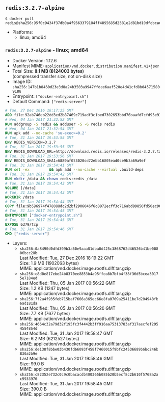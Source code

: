 ## `redis:3.2.7-alpine`

```console
$ docker pull redis@sha256:95f0c9434f37db0a4f9563379184ff4895685d2381e2d81bd10dfcbcadfc095f
```

-	Platforms:
	-	linux; amd64

### `redis:3.2.7-alpine` - linux; amd64

-	Docker Version: 1.12.6
-	Manifest MIME: `application/vnd.docker.distribution.manifest.v2+json`
-	Total Size: **8.1 MB (8124003 bytes)**  
	(compressed transfer size, not on-disk size)
-	Image ID: `sha256:147b1b8460d23e3d8a24b3503a9947ffdee6aaf520e4d41cfd8b045715809188`
-	Entrypoint: `["docker-entrypoint.sh"]`
-	Default Command: `["redis-server"]`

```dockerfile
# Tue, 27 Dec 2016 18:17:25 GMT
ADD file:92ab746eb22dd3ed2b87469c719adf3c1bed7302653bbd76baafd7cfd95e911e in / 
# Wed, 04 Jan 2017 21:32:52 GMT
RUN addgroup -S redis && adduser -S -G redis redis
# Wed, 04 Jan 2017 21:32:54 GMT
RUN apk add --no-cache 'su-exec>=0.2'
# Tue, 31 Jan 2017 19:53:55 GMT
ENV REDIS_VERSION=3.2.7
# Tue, 31 Jan 2017 19:53:55 GMT
ENV REDIS_DOWNLOAD_URL=http://download.redis.io/releases/redis-3.2.7.tar.gz
# Tue, 31 Jan 2017 19:53:56 GMT
ENV REDIS_DOWNLOAD_SHA1=6889af053020cd72ebb16805ead0ce9b3a69a9ef
# Tue, 31 Jan 2017 19:54:41 GMT
RUN set -ex 		&& apk add --no-cache --virtual .build-deps 		gcc 		linux-headers 		make 		musl-dev 		tar 		&& wget -O redis.tar.gz "$REDIS_DOWNLOAD_URL" 	&& echo "$REDIS_DOWNLOAD_SHA1 *redis.tar.gz" | sha1sum -c - 	&& mkdir -p /usr/src/redis 	&& tar -xzf redis.tar.gz -C /usr/src/redis --strip-components=1 	&& rm redis.tar.gz 		&& grep -q '^#define CONFIG_DEFAULT_PROTECTED_MODE 1$' /usr/src/redis/src/server.h 	&& sed -ri 's!^(#define CONFIG_DEFAULT_PROTECTED_MODE) 1$!\1 0!' /usr/src/redis/src/server.h 	&& grep -q '^#define CONFIG_DEFAULT_PROTECTED_MODE 0$' /usr/src/redis/src/server.h 		&& make -C /usr/src/redis 	&& make -C /usr/src/redis install 		&& rm -r /usr/src/redis 		&& apk del .build-deps
# Tue, 31 Jan 2017 19:54:42 GMT
RUN mkdir /data && chown redis:redis /data
# Tue, 31 Jan 2017 19:54:43 GMT
VOLUME [/data]
# Tue, 31 Jan 2017 19:54:43 GMT
WORKDIR /data
# Tue, 31 Jan 2017 19:54:44 GMT
COPY file:9b596974f478088dc2d2bf2906046f6c8872ecff3c716abd89850fd50ec90c47 in /usr/local/bin/ 
# Tue, 31 Jan 2017 19:54:45 GMT
ENTRYPOINT ["docker-entrypoint.sh"]
# Tue, 31 Jan 2017 19:54:45 GMT
EXPOSE 6379/tcp
# Tue, 31 Jan 2017 19:54:46 GMT
CMD ["redis-server"]
```

-	Layers:
	-	`sha256:0a8490d0dfd399b3a50e9aaa81dba0d425c3868762d46526b41be00886bcc28b`  
		Last Modified: Tue, 27 Dec 2016 18:19:22 GMT  
		Size: 1.9 MB (1902063 bytes)  
		MIME: application/vnd.docker.image.rootfs.diff.tar.gzip
	-	`sha256:c8d0e817ebe24b8370ee8853b4a95ffea8b7bfb4f38f36d5bcea30175e7184ed`  
		Last Modified: Thu, 05 Jan 2017 00:56:22 GMT  
		Size: 1.2 KB (1247 bytes)  
		MIME: application/vnd.docker.image.rootfs.diff.tar.gzip
	-	`sha256:7f2a4f935feb715baf7666a365ec66e8fa0709a25411be7d204948fb6ad181da`  
		Last Modified: Thu, 05 Jan 2017 00:56:20 GMT  
		Size: 7.7 KB (7677 bytes)  
		MIME: application/vnd.docker.image.rootfs.diff.tar.gzip
	-	`sha256:4664c32a79d32f195fc3f4442b3ff916aa75313783af317aecfef2954584864d`  
		Last Modified: Tue, 31 Jan 2017 19:58:47 GMT  
		Size: 6.2 MB (6212527 bytes)  
		MIME: application/vnd.docker.image.rootfs.diff.tar.gzip
	-	`sha256:de138f8bbe03b430fd66093f458f7460015f9bfc24536689b6bc246b830a2b9e`  
		Last Modified: Tue, 31 Jan 2017 19:58:46 GMT  
		Size: 99.0 B  
		MIME: application/vnd.docker.image.rootfs.diff.tar.gzip
	-	`sha256:c82352e732c0c9c0bacacdb400365b085b20b5ecf8c2b610f5768a2ac9933976`  
		Last Modified: Tue, 31 Jan 2017 19:58:45 GMT  
		Size: 390.0 B  
		MIME: application/vnd.docker.image.rootfs.diff.tar.gzip
